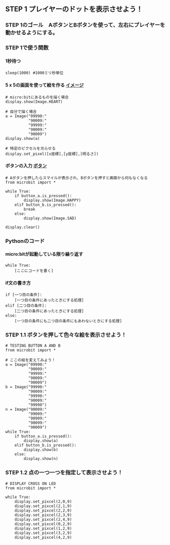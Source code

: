 ## STEP 1 プレイヤーのドットを表示させよう！

### STEP 1のゴール　AボタンとBボタンを使って、左右にプレイヤーを動かせるようにする。

### STEP 1で使う関数
#### 1秒待つ
```
sleep(1000) #1000ミリ秒単位
```

#### 5 x 5の画面を使って絵を作る [イメージ](http://microbit-micropython.readthedocs.io/ja/latest/tutorials/images.html)
```
# micro:bitにあるものを描く場合
display.show(Image.HEART)

# 自分で描く場合
a = Image("09990:"
          "90009:"
          "99999:"
          "90009:"
          "90009")
display.show(a)

# 特定のピクセルを光らせる
display.set_pixel([x座標],[y座標],[明るさ])
```

#### ボタンの入力 [ボタン](http://microbit-micropython.readthedocs.io/ja/latest/tutorials/buttons.html)
```
# Aボタンを押したらスマイルが表示され、Bボタンを押すと画面から何もなくなる
from microbit import *

while True:
    if button_a.is_pressed():
        display.show(Image.HAPPY)
    elif button_b.is_pressed():
        break
    else:
        display.show(Image.SAD)

display.clear()
```


### Pythonのコード

#### micro:bitが起動している限り繰り返す
```
while True:
    [ここにコードを書く]
```

#### if文の書き方
```
if [一つ目の条件]:
    [一つ目の条件にあったときにする処理]
elif [二つ目の条件]:
    [二つ目の条件にあったときにする処理]
else:
    [一つ目の条件にも二つ目の条件にもあわないときにする処理]
```


### STEP 1.1 ボタンを押して色々な絵を表示させよう！
```
# TESTING BUTTON A AND B
from microbit import *

# ここの絵を変えてみよう！
a = Image("09990:"
          "90009:"
          "99999:"
          "90009:"
          "90009")
b = Image("99990:"
          "90009:"
          "99990:"
          "90009:"
          "99990")
n = Image("90009:"
          "99009:"
          "90909:"
          "90099:"
          "90009")
while True:
    if button_a.is_pressed():
        display.show(a)
    elif button_b.is_pressed():
        display.show(b)
    else:
        display.show(n)
```

### STEP 1.2 点の一つ一つを指定して表示させよう！
```
# DISPLAY CROSS ON LED
from microbit import *

while True:
    display.set_pixcel(2,0,9)
    display.set_pixcel(2,1,9)
    display.set_pixcel(2,2,9)
    display.set_pixcel(2,3,9)
    display.set_pixcel(2,4,9)
    display.set_pixcel(0,2,9)
    display.set_pixcel(1,2,9)
    display.set_pixcel(3,2,9)
    display.set_pixcel(4,2,9)
```
